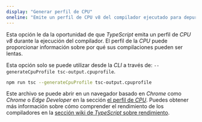 ```yaml
---
display: "Generar perfil de CPU"
oneline: "Emite un perfil de CPU v8 del compilador ejecutado para depuración."
---
```


Esta opción le da la oportunidad de que *TypeScript* emita un perfil de *CPU v8* durante la ejecución del compilador. El perfil de la *CPU* puede proporcionar información sobre por qué sus compilaciones pueden ser lentas.

Esta opción solo se puede utilizar desde la *CLI* a través de: `--generateCpuProfile tsc-output.cpuprofile`.

```sh
npm run tsc --generateCpuProfile tsc-output.cpuprofile
```

Este archivo se puede abrir en un navegador basado en *Chrome* como *Chrome* o *Edge Developer* en la sección [el perfil de *CPU*](https://developers.google.com/web/tools/chrome-devtools/rendering-tools/js-execution).
Puedes obtener más información sobre cómo comprender el rendimiento de los compiladores en la [sección wiki de *TypeScript* sobre rendimiento](https://github.com/microsoft/TypeScript/wiki/Performance).
